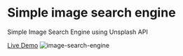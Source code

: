 # Simple image search engine
Simple Image Search Engine using Unsplash API

[Live Demo](https://github.com/Golobro/image-search-engine/)
![image-search-engine](https://user-images.githubusercontent.com/38456916/68296919-d4746800-00e9-11ea-93b6-a325fddfd9c7.png)
